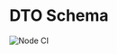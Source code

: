 # DTO Schema

![Node CI](https://github.com/umidbekkarimov/dto-schema/workflows/Node%20CI/badge.svg?branch=master)

